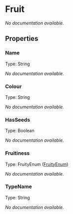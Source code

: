 # Fruit

*No documentation available.*

## Properties

### Name

Type: String

*No documentation available.*

### Colour

Type: String

*No documentation available.*

### HasSeeds

Type: Boolean

*No documentation available.*

### Fruitiness

Type: FruityEnum ([FruityEnum](FruityEnum))

*No documentation available.*

### TypeName

Type: String

*No documentation available.*

